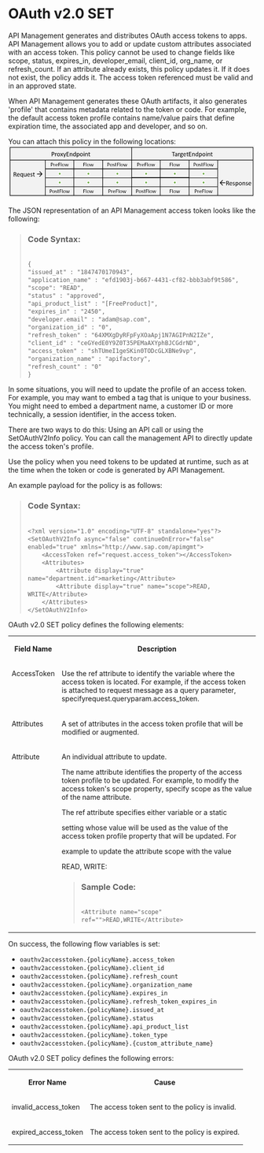 <!-- loio161c1e3ca8cc4d838c0b8c04d847fde7 -->

# OAuth v2.0 SET

API Management generates and distributes OAuth access tokens to apps. API Management allows you to add or update custom attributes associated with an access token. This policy cannot be used to change fields like scope, status, expires\_in, developer\_email, client\_id, org\_name, or refresh\_count. If an attribute already exists, this policy updates it. If it does not exist, the policy adds it. The access token referenced must be valid and in an approved state.

When API Management generates these OAuth artifacts, it also generates 'profile' that contains metadata related to the token or code. For example, the default access token profile contains name/value pairs that define expiration time, the associated app and developer, and so on.

You can attach this policy in the following locations: ![](images/Flow_policy_116062b.png)

The JSON representation of an API Management access token looks like the following:

> ### Code Syntax:  
> ```
> 
> {
> "issued_at" : "1847470170943",
> "application_name" : "efd1903j-b667-4431-cf82-bbb3abf9t586",
> "scope": "READ",
> "status" : "approved",
> "api_product_list" : "[FreeProduct]",
> "expires_in" : "2450",
> "developer.email" : "adam@sap.com",
> "organization_id" : "0",
> "refresh_token" : "64XMXgDyRFpFyXOaApj1N7AGIPnN2IZe",
> "client_id" : "ceGYedE0Y9Z0T35PEMaAXYphBJCGdrND",
> "access_token" : "shTUmeI1geSKin0TODcGLXBNe9vp",
> "organization_name" : "apifactory",
> "refresh_count" : "0"
> }
> ```

In some situations, you will need to update the profile of an access token. For example, you may want to embed a tag that is unique to your business. You might need to embed a department name, a customer ID or more technically, a session identifier, in the access token.

There are two ways to do this: Using an API call or using the SetOAuthV2Info policy. You can call the management API to directly update the access token's profile.

Use the policy when you need tokens to be updated at runtime, such as at the time when the token or code is generated by API Management.

An example payload for the policy is as follows:

> ### Code Syntax:  
> ```
> 
> <?xml version="1.0" encoding="UTF-8" standalone="yes"?>
> <SetOAuthV2Info async="false" continueOnError="false" enabled="true" xmlns="http://www.sap.com/apimgmt">
>     <AccessToken ref="request.access_token"></AccessToken>
>     <Attributes>
>         <Attribute display="true" name="department.id">marketing</Attribute>
>         <Attribute display="true" name="scope">READ, WRITE</Attribute>
>     </Attributes>
> </SetOAuthV2Info>
> 
> ```

OAuth v2.0 SET policy defines the following elements:


<table>
<tr>
<th valign="top">

**Field Name**



</th>
<th valign="top">

**Description**



</th>
</tr>
<tr>
<td valign="top">

AccessToken



</td>
<td valign="top">

Use the ref attribute to identify the variable where the access token is located. For example, if the access token is attached to request message as a query parameter, specifyrequest.queryparam.access\_token.



</td>
</tr>
<tr>
<td valign="top">

Attributes



</td>
<td valign="top">

A set of attributes in the access token profile that will be modified or augmented.



</td>
</tr>
<tr>
<td valign="top">

Attribute



</td>
<td valign="top">

An individual attribute to update.

The name attribute identifies the property of the access token profile to be updated. For example, to modify the access token's scope property, specify scope as the value of the name attribute.

The ref attribute specifies either variable or a static

setting whose value will be used as the value of the access token profile property that will be updated. For

example to update the attribute scope with the value

READ, WRITE:

> ### Sample Code:  
> ```
> 
> <Attribute name="scope" ref="">READ,WRITE</Attribute>
> ```



</td>
</tr>
</table>

On success, the following flow variables is set:

-   `oauthv2accesstoken.{policyName}.access_token`
-   `oauthv2accesstoken.{policyName}.client_id`
-   `oauthv2accesstoken.{policyName}.refresh_count`
-   `oauthv2accesstoken.{policyName}.organization_name`
-   `oauthv2accesstoken.{policyName}.expires_in`
-   `oauthv2accesstoken.{policyName}.refresh_token_expires_in`
-   `oauthv2accesstoken.{policyName}.issued_at`
-   `oauthv2accesstoken.{policyName}.status`
-   `oauthv2accesstoken.{policyName}.api_product_list`
-   `oauthv2accesstoken.{policyName}.token_type`
-   `oauthv2accesstoken.{policyName}.{custom_attribute_name}`

OAuth v2.0 SET policy defines the following errors:


<table>
<tr>
<th valign="top">

Error Name



</th>
<th valign="top">

Cause



</th>
</tr>
<tr>
<td valign="top">

invalid\_access\_token



</td>
<td valign="top">

The access token sent to the policy is invalid.



</td>
</tr>
<tr>
<td valign="top">

expired\_access\_token



</td>
<td valign="top">

The access token sent to the policy is expired.



</td>
</tr>
</table>

